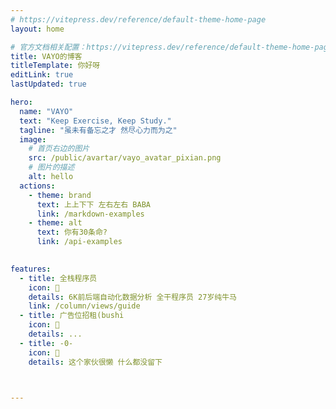 ```yaml
---
# https://vitepress.dev/reference/default-theme-home-page
layout: home

# 官方文档相关配置：https://vitepress.dev/reference/default-theme-home-page
title: VAYO的博客
titleTemplate: 你好呀
editLink: true
lastUpdated: true

hero:
  name: "VAYO"
  text: "Keep Exercise, Keep Study."
  tagline: "虽未有备忘之才 然尽心力而为之"
  image:
    # 首页右边的图片
    src: /public/avartar/vayo_avatar_pixian.png
    # 图片的描述
    alt: hello   
  actions:
    - theme: brand
      text: 上上下下 左右左右 BABA
      link: /markdown-examples
    - theme: alt
      text: 你有30条命?
      link: /api-examples
 

features:
  - title: 全栈程序员
    icon: 🧩
    details: 6K前后端自动化数据分析 全干程序员 27岁纯牛马
    link: /column/views/guide
  - title: 广告位招租(bushi
    icon: 🧩
    details: ...
  - title: -0-
    icon: 🧩
    details: 这个家伙很懒 什么都没留下



---
```


<!-- 自定义组件
<script setup>
import home from '/.vitepress/components/home.vue';
</script>
<home /> -->
